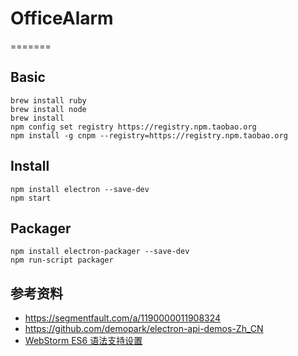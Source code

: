 # OfficeAlarm
=======

## Basic
```
brew install ruby
brew install node
brew install
npm config set registry https://registry.npm.taobao.org
npm install -g cnpm --registry=https://registry.npm.taobao.org
```

## Install
```
npm install electron --save-dev
npm start
```

## Packager
```
npm install electron-packager --save-dev
npm run-script packager
```

## 参考资料
- https://segmentfault.com/a/1190000011908324
- https://github.com/demopark/electron-api-demos-Zh_CN
- [WebStorm ES6 语法支持设置](http://www.jianshu.com/p/b4390919a5b5)

